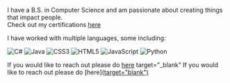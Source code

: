 I have a B.S. in Computer Science and am passionate about creating things that impact people.<br>
Check out my certifications [here](https://drive.google.com/drive/folders/1yMjCuIsqHyhrRV2d2e4-h2xbEhaRichc?usp=drive_link)

I have worked with multiple languages, some including:

![C#](https://img.shields.io/badge/c%23-%23239120.svg?style=for-the-badge&logo=c-sharp&logoColor=white) ![Java](https://img.shields.io/badge/java-%23ED8B00.svg?style=for-the-badge&logo=openjdk&logoColor=white) ![CSS3](https://img.shields.io/badge/css3-%231572B6.svg?style=for-the-badge&logo=css3&logoColor=white) ![HTML5](https://img.shields.io/badge/html5-%23E34F26.svg?style=for-the-badge&logo=html5&logoColor=white) ![JavaScript](https://img.shields.io/badge/javascript-%23323330.svg?style=for-the-badge&logo=javascript&logoColor=%23F7DF1E) ![Python](https://img.shields.io/badge/python-3670A0?style=for-the-badge&logo=python&logoColor=ffdd54) 

If you would like to reach out please do <a href="https://mail.google.com/mail/?view=cm&fs=1&to=dyl.nel.biz@gmail.com" >here<a/> target="_blank"
If you would like to reach out please do [here](<a href="https://mail.google.com/mail/?view=cm&fs=1&to=dyl.nel.biz@gmail.com">target="blank")
